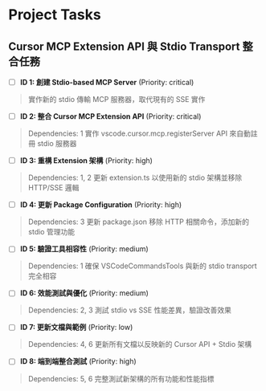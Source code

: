 # Project Tasks

## Cursor MCP Extension API 與 Stdio Transport 整合任務

- [ ] **ID 1: 創建 Stdio-based MCP Server** (Priority: critical)
> 實作新的 stdio 傳輸 MCP 服務器，取代現有的 SSE 實作

- [ ] **ID 2: 整合 Cursor MCP Extension API** (Priority: critical)
> Dependencies: 1
> 實作 vscode.cursor.mcp.registerServer API 來自動註冊 stdio 服務器

- [ ] **ID 3: 重構 Extension 架構** (Priority: high)
> Dependencies: 1, 2
> 更新 extension.ts 以使用新的 stdio 架構並移除 HTTP/SSE 邏輯

- [ ] **ID 4: 更新 Package Configuration** (Priority: high)  
> Dependencies: 3
> 更新 package.json 移除 HTTP 相關命令，添加新的 stdio 管理功能

- [ ] **ID 5: 驗證工具相容性** (Priority: medium)
> Dependencies: 1
> 確保 VSCodeCommandsTools 與新的 stdio transport 完全相容

- [ ] **ID 6: 效能測試與優化** (Priority: medium)
> Dependencies: 2, 3
> 測試 stdio vs SSE 性能差異，驗證改善效果

- [ ] **ID 7: 更新文檔與範例** (Priority: low)
> Dependencies: 4, 6
> 更新所有文檔以反映新的 Cursor API + Stdio 架構

- [ ] **ID 8: 端到端整合測試** (Priority: high)
> Dependencies: 5, 6
> 完整測試新架構的所有功能和性能指標
